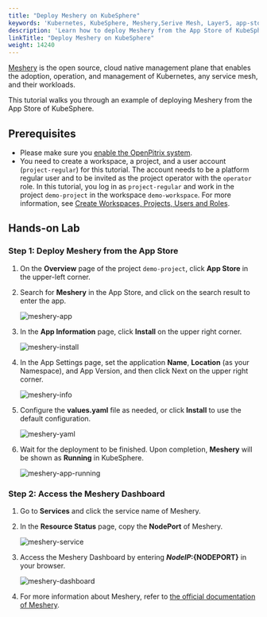 ```yaml
---
title: "Deploy Meshery on KubeSphere"
keywords: 'Kubernetes, KubeSphere, Meshery,Serive Mesh, Layer5, app-store'
description: 'Learn how to deploy Meshery from the App Store of KubeSphere and access its service.'
linkTitle: "Deploy Meshery on KubeSphere"
weight: 14240
---
```

[Meshery](https://meshery.io/) is the open source, cloud native management plane that enables the adoption, operation, and management of Kubernetes, any service mesh, and their workloads.

This tutorial walks you through an example of deploying Meshery from the App Store of KubeSphere.

## Prerequisites

- Please make sure you [enable the OpenPitrix system](../../../pluggable-components/app-store/).
- You need to create a workspace, a project, and a user account (`project-regular`) for this tutorial. The account needs to be a platform regular user and to be invited as the project operator with the `operator` role. In this tutorial, you log in as `project-regular` and work in the project `demo-project` in the workspace `demo-workspace`. For more information, see [Create Workspaces, Projects, Users and Roles](../../../quick-start/create-workspace-and-project/).

## Hands-on Lab

### Step 1: Deploy Meshery from the App Store

1. On the **Overview** page of the project `demo-project`, click **App Store** in the upper-left corner.
2. Search for **Meshery** in the App Store, and click on the search result to enter the app.

    ![meshery-app](/images/docs/v3.3/appstore/built-in-apps/meshery-app/meshery-app.png)

3. In the **App Information** page, click **Install** on the upper right corner.

    ![meshery-install](/images/docs/v3.3/appstore/built-in-apps/meshery-app/Meshery-install.png)

4. In the App Settings page, set the application **Name**, **Location** (as your Namespace), and App Version, and then click Next on the upper right corner.

    ![meshery-info](/images/docs/v3.3/appstore/built-in-apps/meshery-app/Meshery-info.png)

5. Configure the **values.yaml** file as needed, or click **Install** to use the default configuration.

    ![meshery-yaml](/images/docs/v3.3/appstore/built-in-apps/meshery-app/Meshery-yaml.png)

6. Wait for the deployment to be finished. Upon completion, **Meshery** will be shown as **Running** in KubeSphere.

    ![meshery-app-running](/images/docs/v3.3/appstore/built-in-apps/meshery-app/Meshery-app-running.png)

### Step 2: Access the Meshery Dashboard

1. Go to **Services** and click the service name of Meshery.
2. In the **Resource Status** page, copy the **NodePort** of Meshery.

    ![meshery-service](/images/docs/v3.3/appstore/built-in-apps/meshery-app/Meshery-service.png)

3. Access the Meshery Dashboard by entering **${NodeIP}:${NODEPORT}** in your browser.

    ![meshery-dashboard](/images/docs/v3.3/appstore/built-in-apps/meshery-app/meshery-dashboard.png)

4. For more information about Meshery, refer to [the official documentation of Meshery](https://docs.meshery.io/).